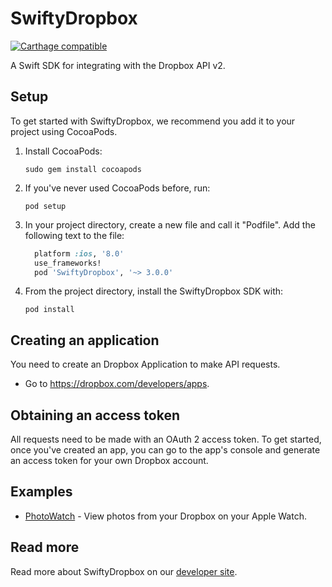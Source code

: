 # SwiftyDropbox

[![Carthage compatible](https://img.shields.io/badge/Carthage-compatible-4BC51D.svg?style=flat)](https://github.com/Carthage/Carthage)

A Swift SDK for integrating with the Dropbox API v2.

## Setup

To get started with SwiftyDropbox, we recommend you add it to your project using CocoaPods.

1. Install CocoaPods:
    ```
    sudo gem install cocoapods
    ```

1. If you've never used CocoaPods before, run:
    ```
    pod setup
    ```

1. In your project directory, create a new file and call it "Podfile". Add the following text to the file:

    ```ruby
      platform :ios, '8.0'
      use_frameworks!
      pod 'SwiftyDropbox', '~> 3.0.0'
    ```

1. From the project directory, install the SwiftyDropbox SDK with:

    ```
    pod install
    ```

## Creating an application

You need to create an Dropbox Application to make API requests.

- Go to https://dropbox.com/developers/apps.

## Obtaining an access token

All requests need to be made with an OAuth 2 access token. To get started, once
you've created an app, you can go to the app's console and generate an access
token for your own Dropbox account.

## Examples

* [PhotoWatch](https://github.com/dropbox/PhotoWatch) - View photos from your Dropbox on your Apple Watch.

## Read more

Read more about SwiftyDropbox on our [developer site](https://www.dropbox.com/developers/documentation/swift).

